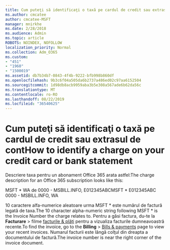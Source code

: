 ```yaml
---
title: Cum puteţi să identificaţi o taxă pe cardul de credit sau extrasul de cont
ms.author: cmcatee
author: cmcatee-MSFT
manager: mnirkhe
ms.date: 2/28/2018
ms.audience: Admin
ms.topic: article
ROBOTS: NOINDEX, NOFOLLOW
localization_priority: Normal
ms.collection: Adm_O365
ms.custom:
- "451"
- "1960"
- "1500019"
ms.assetid: db7b34b7-0843-4f4b-9222-bfb998b860df
ms.openlocfilehash: 9b3c6f04a505da6b2737a486ed02c97aa6152504
ms.sourcegitcommit: 1d98db8acb9959aba3b5e308a567ade6b62da56c
ms.translationtype: MT
ms.contentlocale: ro-RO
ms.lasthandoff: 08/22/2019
ms.locfileid: "36540625"
---
```

# <a name="how-to-identify-a-charge-on-your-credit-card-or-bank-statement"></a><span data-ttu-id="25bef-102">Cum puteţi să identificaţi o taxă pe cardul de credit sau extrasul de cont</span><span class="sxs-lookup"><span data-stu-id="25bef-102">How to identify a charge on your credit card or bank statement</span></span>

<span data-ttu-id="25bef-103">Descriere taxa pentru un abonament Office 365 arata astfel:</span><span class="sxs-lookup"><span data-stu-id="25bef-103">The charge description for an Office 365 subscription looks like this:</span></span>
  
<span data-ttu-id="25bef-104">MSFT \* WA de 0000 - MSBILL.INFO, E012345ABC</span><span class="sxs-lookup"><span data-stu-id="25bef-104">MSFT \* E012345ABC 0000 - MSBILL.INFO, WA</span></span>
  
<span data-ttu-id="25bef-105">10 caractere alfa-numerice aleatoare urma MSFT \* este numărul de factură legată de taxa.</span><span class="sxs-lookup"><span data-stu-id="25bef-105">The 10 character alpha-numeric string following MSFT \* is the Invoice Number the charge relates to.</span></span> <span data-ttu-id="25bef-106">Pentru a găsi factura, du-te la **Facturare** \> filme [facturile & plăți](https://go.microsoft.com/fwlink/p/?linkid=848039) pentru a vizualiza facturile dumneavoastră recente.</span><span class="sxs-lookup"><span data-stu-id="25bef-106">To find the invoice, go to the **Billing** \> [Bills & payments](https://go.microsoft.com/fwlink/p/?linkid=848039) page to view your recent invoices.</span></span> <span data-ttu-id="25bef-107">Numarul facturii este lângă colţul din dreapta a documentului de factură.</span><span class="sxs-lookup"><span data-stu-id="25bef-107">The invoice number is near the right corner of the invoice document.</span></span>